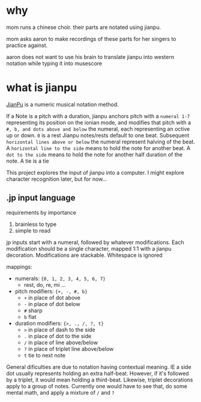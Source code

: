 # why
mom runs a chinese choir. their parts are notated using jianpu.

mom asks aaron to make recordings of these parts for her singers to practice against.

aaron does not want to use his brain to translate jianpu into western notation while typing it into musescore

# what is jianpu
[JianPu](https://en.wikipedia.org/wiki/Numbered_musical_notation#Examples) is a numeric musical notation method.

If a Note is a pitch with a duration, jianpu anchors pitch with a `numeral 1-7` representing its position on the ionian mode, and modifies that pitch with a `#, b, and dots above and below` the numeral, each representing an octive up or down. `0` is a rest
Jianpu notes/rests default to one beat. Subsequent `horizontal lines above or below` the numeral represent halving of the beat. A `horizontal line to the side` means to hold the note for another beat. A `dot to the side` means to hold the note for another half duration of the note. A tie is a tie

This project explores the input of jianpu into a computer. I might explore character recognition later, but for now...

## .jp input language
requirements by importance
1. brainless to type
2. simple to read

jp inputs start with a numeral, followed by whatever modifications. Each modification should be a single character, mapped 1:1 with a jianpu decoration. Modifications are stackable. Whitespace is ignored

mappings:
- numerals: `{0, 1, 2, 3, 4, 5, 6, 7}`
  - rest, do, re, mi ...
- pitch modifiers: `{+, -, #, b}`
  - `+` in place of dot above
  - `-` in place of dot below
  - `#` sharp
  - `b` flat
- duration modifiers: `{>, ., /, ?, t}`
  - `>` in place of dash to the side
  - `.` in place of dot to the side
  - `/` in place of line above/below
  - `?` in place of triplet line above/below
  - `t` tie to next note

General dificulties are due to notation having contextual meaning. IE a side dot usually represents holding an extra half-beat. However, if it's followed by a triplet, it would mean holding a third-beat.
Likewise, triplet decorations apply to a group of notes. Currently one would have to see that, do some mental math, and apply a mixture of `/` and `?`
